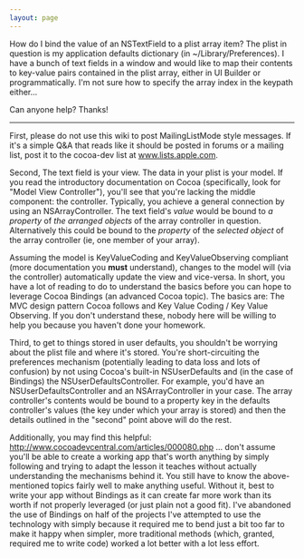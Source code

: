 ```yaml
---
layout: page
---
```


How do I bind the value of an NSTextField to a plist array item? The plist in question is my application defaults dictionary (in ~/Library/Preferences).
I have a bunch of text fields in a window and would like to map their contents to key-value pairs contained in the plist array, either in UI Builder or programmatically. I'm not sure how to specify the array index in the keypath either...

Can anyone help? Thanks!

----

First, please do not use this wiki to post MailingListMode style messages. If it's a simple Q&A that reads like it should be posted in forums or a mailing list, post it to the cocoa-dev list at www.lists.apple.com. 

Second, The text field is your view. The data in your plist is your model. If you read the introductory documentation on Cocoa (specifically, look for "Model View Controller"), you'll see that you're lacking the middle component: the controller. Typically, you achieve a general connection by using an NSArrayController. The text field's *value* would be bound to *a property* of *the arranged objects* of the array controller in question. Alternatively this could be bound to the *property* of the *selected object* of the array controller (ie, one member of your array).

Assuming the model is KeyValueCoding and KeyValueObserving compliant (more documentation you **must** understand), changes to the model will (via the controller) automatically update the view and vice-versa. In short, you have a lot of reading to do to understand the basics before you can hope to leverage Cocoa Bindings (an advanced Cocoa topic). The basics are: The MVC design pattern Cocoa follows and Key Value Coding / Key Value Observing. If you don't understand these, nobody here will be willing to help you because you haven't done your homework.

Third, to get to things stored in user defaults, you shouldn't be worrying about the plist file and where it's stored. You're short-circuiting the preferences mechanism (potentially leading to data loss and lots of confusion) by not using Cocoa's built-in NSUserDefaults and (in the case of Bindings) the NSUserDefaultsController. For example, you'd have an NSUserDefaultsController and an NSArrayController in your case. The array controller's contents would be bound to a property key in the defaults controller's values (the key under which your array is stored) and then the details outlined in the "second" point above will do the rest. 

Additionally, you may find this helpful: http://www.cocoadevcentral.com/articles/000080.php  ...  don't assume you'll be able to create a working app that's worth anything by simply following and trying to adapt the lesson it teaches without actually understanding the mechanisms behind it. You still have to know the above-mentioned topics fairly well to make anything useful. Without it, best to write your app without Bindings as it can create far more work than its worth if not properly leveraged (or just plain not a good fit). I've abandoned the use of Bindings on half of the projects I've attempted to use the technology with simply because it required me to bend just a bit too far to make it happy when simpler, more traditional methods (which, granted, required me to write code) worked a lot better with a lot less effort.
